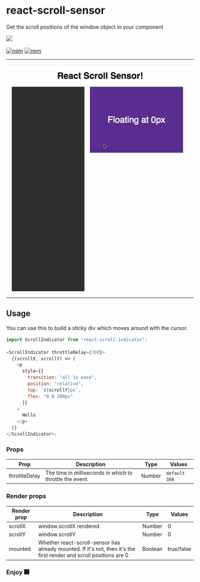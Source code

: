 # react-scroll-sensor

Get the scroll positions of the window object in your component

[![](https://nodei.co/npm/react-scroll-sensor.png?compact=true)](https://nodei.co/npm/react-scroll-sensor/)

[![npm](https://img.shields.io/npm/dm/react-scroll-sensor.svg?style=for-the-badge)](https://www.npmjs.com/package/react-scroll-sensor)
[![npm](https://img.shields.io/npm/l/react-scroll-sensor.svg?style=for-the-badge)](https://www.npmjs.com/package/react-scroll-sensor)

<hr/>

<img src="https://github.com/imbhargav5/react-scroll-sensor/blob/master/.github/react-scroll-sensor.gif?raw=true"/>

<hr/>

## Usage

You can use this to build a sticky div which moves around with the cursor.

```javascript
import ScrollIndicator from "react-scroll-indicator";

<ScrollIndicator throttleDelay={300}>
  {(scrollX, scrollY) => (
    <p
      style={{
        transition: "all 1s ease",
        position: "relative",
        top: `${scrollY}px`,
        flex: "0 0 200px"
      }}
    >
      Hello
    </p>
  )}
</ScrollIndicator>;
```

### Props

| Prop          | Description                                              | Type   | Values        |
| ------------- | -------------------------------------------------------- | ------ | ------------- |
| throttleDelay | The time in milliseconds in which to throttle the event. | Number | `default 300` |

### Render props

| Render prop | Description                                                                                                         | Type    | Values     |
| ----------- | ------------------------------------------------------------------------------------------------------------------- | ------- | ---------- |
| scrollX     | window.scrollX rendered                                                                                             | Number  | 0          |
| scrollY     | window.scrollY                                                                                                      | Number  | 0          |
| mounted     | Whether react-scroll-sensor has already mounted. If it's not, then it's the first render and scroll positions are 0 | Boolean | true/false |

### Enjoy 🎆
